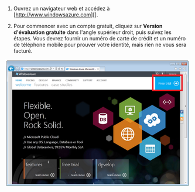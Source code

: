 ﻿1. Ouvrez un navigateur web et accédez à [http://www.windowsazure.com][].

2. Pour commencer avec un compte gratuit, cliquez sur **Version d'évaluation gratuite** dans l'angle supérieur droit, puis suivez les étapes. Vous devrez fournir un numéro de carte de crédit et un numéro de téléphone mobile pour prouver votre identité, mais rien ne vous sera facturé.

 ![Azure Web Site][0]


[0]: ./media/create-azure-account/freetrialonwindowsazurehomepage.png
 

<!--HONumber=45--> 
